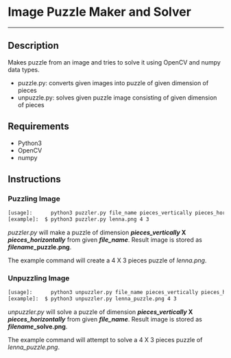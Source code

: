 # Image Puzzle Maker and Solver
_______________________________


## Description
Makes puzzle from an image and tries to solve it using OpenCV and numpy data types.
* puzzle.py: converts given images into puzzle of given dimension of pieces
* unpuzzle.py: solves given puzzle image consisting of given dimension of pieces

## Requirements
* Python3
* OpenCV
* numpy

## Instructions

### Puzzling Image
```bash
[usage]:      python3 puzzler.py file_name pieces_vertically pieces_horizontally
[example]:  $ python3 puzzler.py lenna.png 4 3
```
*puzzler.py* will make a puzzle of dimension ***pieces_vertically* X *pieces_horizontally*** from given ***file_name***.
Result image is stored as ***filename*_puzzle.png**. 

The example command will create a 4 X 3 pieces puzzle of *lenna.png*.


### Unpuzzling Image
```bash
[usage]:      python3 unpuzzler.py file_name pieces_vertically pieces_horizontally
[example]:  $ python3 unpuzzler.py lenna_puzzle.png 4 3
```
*unpuzzler.py* will solve a puzzle of dimension ***pieces_vertically* X *pieces_horizontally*** from given ***file_name***.
Result image is stored as ***filename*_solve.png**.

The example command will attempt to solve a 4 X 3 pieces puzzle of *lenna_puzzle.png*.